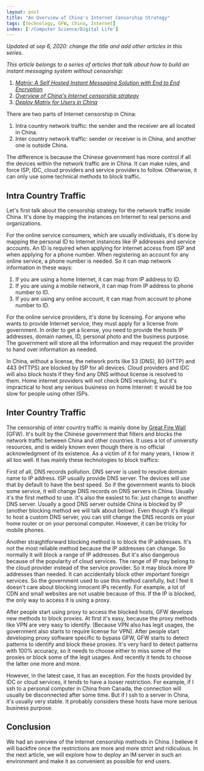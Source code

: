 ```yaml
---
layout: post
title: "An Overview of China's Internet Censorship Strategy"
tags: [technology, GFW, China, Internet]
index: ['/Computer Science/Digital Life']
---
```


*Updated at sep 6, 2020: change the title and add other articles in this series.*

*This article belongs to a series of articles that talk about how to build an instant messaging system without censorship:*

1. *[Matrix: A Self Hosted Instant Messaging Solution with End to End Encryption](/2020-08-23-Build-An-Instant_Messaging-System-without-Censorship-Choose-the-right-technology.html)*
2. *[Overview of China's Internet censorship strategy](/2020-08-29-Build-An-Instant_Messaging-System-without-Censorship-Choose-An-Overview-of-Chinese-Internet-Censorship-Strategy.html)*
3. *[Deploy Matrix for Users in China](/2020-09-08-Build-An-Instant-Messaging-System-without-Censorship-Deployment-Options.html)*


There are two parts of Internet censorship in China:

1. Intra country network traffic: the sender and the receiver are all located in China.
2. Inter country network traffic: sender or receiver is in China, and another one is outside China.

The difference is because the Chinese government has more control if all the devices within the network traffic are in China. It can make rules, and force ISP, IDC, cloud providers and service providers to follow. Otherwise, it can only use some technical methods to block traffic.

## Intra Country Traffic

Let's first talk about the censorship strategy for the network traffic inside China. It's done by mapping the instances on Internet to real persons and organizations.

For the online service consumers, which are usually individuals, it's done by mapping the personal ID to Internet instances like IP addresses and service accounts. An ID is required when applying for Internet access from ISP and when applying for a phone number. When registering an account for any online service, a phone number is needed. So it can map network information in these ways:

1. If you are using a home Internet, it can map from IP address to ID.
2. If you are using a mobile network, it can map from IP address to phone number to ID.
3. If you are using any online account, it can map from account to phone number to ID.

For the online service providers, it's done by licensing. For anyone who wants to provide Internet service, they must apply for a license from government. In order to get a license, you need to provide the hosts IP addresses, domain names, ID, personal photo and the business purpose. The government will store all the information and may request the provider to hand over information as needed.

In China, without a license, the network ports like 53 (DNS), 80 (HTTP) and 443 (HTTPS) are blocked by ISP for all devices. Cloud providers and IDC will also block hosts if they find any DNS without license is resolved to them. Home internet providers will not check DNS resolving, but it's impractical to host any serious business on home Internet: it would be too slow for people using other ISPs.

## Inter Country Traffic

The censorship of inter country traffic is mainly done by [Great Fire Wall](https://en.wikipedia.org/wiki/Great_Firewall#Blocking_methods) (GFW). It's built by the Chinese government that filters and blocks the network traffic between China and other countries. It uses a lot of university resources, and is widely known even though there is no official acknowledgment of its existence. As a victim of it for many years, I know it all too well. It has mainly these technologies to block traffics:

First of all, DNS records pollution. DNS server is used to resolve domain name to IP address. ISP usually provide DNS server. The devices will use that by default to have the best speed. So if the government wants to block some service, it will change DNS records on DNS servers in China. Usually it's the first method to use. It's also the easiest to fix: just change to another DNS server. Usually a good DNS server outside China is blocked by IP (another blocking method we will talk about below). Even though it's illegal to host a custom DNS server, you can still change the DNS records on your home router or on your personal computer. However, it can be tricky for mobile phones.

Another straightforward blocking method is to block the IP addresses. It's not the most reliable method because the IP addresses can change. So normally it will block a range of IP addresses. But it's also dangerous because of the popularity of cloud services. The range of IP may belong to the cloud provider instead of the service provider. So it may block more IP addresses than needed. It can accidentally block other important foreign services. So the government used to use this method carefully, but I feel it doesn't care about blocking innocent IPs recently. For example, a lot of CDN and small websites are not usable because of this. If the IP is blocked, the only way to access it is using a proxy.

After people start using proxy to access the blocked hosts, GFW develops new methods to block proxies. At first it's easy, because the proxy methods like VPN are very easy to identify. (Because VPN also has legit usages, the government also starts to require license for VPN). After people start developing proxy software specific to bypass GFW, GFW starts to detect patterns to identify and block these proxies. It's very hard to detect patterns with 100% accuracy, so it needs to choose either to miss some of the proxies or block some of the legit usages. And recently it tends to choose the latter one more and more.

However, in the latest case, it has an exception. For the hosts provided by IDC or cloud services, it tends to have a looser restriction. For example, if I ssh to a personal computer in China from Canada, the connection will usually be disconnected after some time. But if I ssh to a server in China, it's usually very stable. It probably considers these hosts have more serious business purpose.


## Conclusion

We had an overview of the Internet censorship methods in China. I believe it will backfire once the restrictions are more and more strict and ridiculous. In the next article, we will explore how to deploy an IM server in such an environment and make it as convenient as possible for end users.
